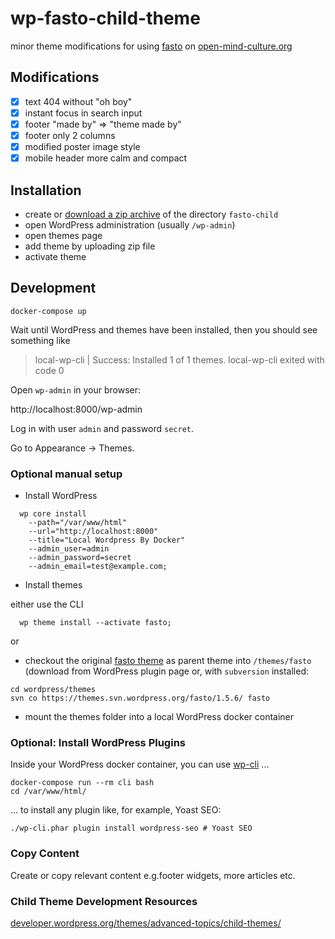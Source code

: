 # wp-fasto-child-theme

minor theme modifications for using [fasto](https://wordpress.org/support/theme/fasto/) on [open-mind-culture.org](https://www.open-mind-culture.org/)

## Modifications

- [x] text 404 without "oh boy"
- [x] instant focus in search input
- [x] footer "made by" => "theme made by"
- [x] footer only 2 columns
- [x] modified poster image style
- [x] mobile header more calm and compact

## Installation

- create or [download a zip archive](https://github.com/openmindculture/wp-fasto-child-theme/releases/download/1.0.0/fasto-child-1.0.0.zip) of the directory `fasto-child`
- open WordPress administration (usually `/wp-admin`)
- open themes page
- add theme by uploading zip file
- activate theme

## Development

```
docker-compose up
```

Wait until WordPress and themes have been installed, then you should see something like

> local-wp-cli     | Success: Installed 1 of 1 themes.
> local-wp-cli exited with code 0


Open `wp-admin` in your browser:

http://localhost:8000/wp-admin

Log in with user `admin` and password `secret`.

Go to Appearance -> Themes.

### Optional manual setup

- Install WordPress

```
  wp core install 
    --path="/var/www/html" 
    --url="http://localhost:8000" 
    --title="Local Wordpress By Docker" 
    --admin_user=admin 
    --admin_password=secret 
    --admin_email=test@example.com;
```

- Install themes

either use the CLI

```
  wp theme install --activate fasto;
```

or

- checkout the original [fasto theme](https://wordpress.org/support/theme/fasto/) as parent theme into `/themes/fasto`
  (download from WordPress plugin page or, with `subversion` installed: 
  
```
cd wordpress/themes
svn co https://themes.svn.wordpress.org/fasto/1.5.6/ fasto
```

- mount the themes folder into a local WordPress docker container

  


### Optional: Install WordPress Plugins

Inside your WordPress docker container, you can use [wp-cli](https://wp-cli.org/) ...

```
docker-compose run --rm cli bash
cd /var/www/html/
```

... to install any plugin like, for example, Yoast SEO:

```
./wp-cli.phar plugin install wordpress-seo # Yoast SEO
```

### Copy Content

Create or copy relevant content e.g.footer widgets, more articles etc.

### Child Theme Development Resources

[developer.wordpress.org/themes/advanced-topics/child-themes/](https://developer.wordpress.org/themes/advanced-topics/child-themes/)
